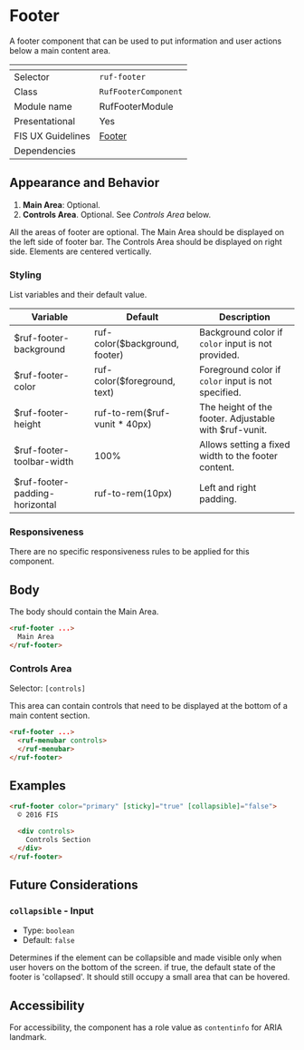 # Footer

A footer component that can be used to put information and user actions below a main content area.

[]()                 | []()
-------------------- | --------------------
Selector             | `ruf-footer`
Class                | `RufFooterComponent`
Module name          | RufFooterModule
Presentational       | Yes
FIS UX Guidelines    | [Footer](https://ux.fisglobal.com/ux/menutouch.html#/structure)
Dependencies         | 

## Appearance and Behavior

1. **Main Area**: Optional.
2. **Controls Area**. Optional. See *Controls Area* below.

All the areas of footer are optional. The Main Area should be displayed on the left side of footer bar.
The Controls Area should be displayed on right side. Elements are centered vertically.


### Styling

List variables and their default value.

Variable                        | Default           | Description
------------------------------- | ----------------- | -----------
$ruf-footer-background          | ruf-color($background, footer) | Background color if `color` input is not provided.
$ruf-footer-color               | ruf-color($foreground, text) | Foreground color if `color` input is not specified.
$ruf-footer-height              | ruf-to-rem($ruf-vunit * 40px) | The height of the footer. Adjustable with $ruf-vunit.
$ruf-footer-toolbar-width       | 100%              | Allows setting a fixed width to the footer content.
$ruf-footer-padding-horizontal  | ruf-to-rem(10px)  | Left and right padding.

### Responsiveness

There are no specific responsiveness rules to be applied for this component.

## Body

The body should contain the Main Area.

```html
<ruf-footer ...>
  Main Area
</ruf-footer>
```

### Controls Area

Selector: `[controls]`

This area can contain controls that need to be displayed at the bottom of a main content section.

```html
<ruf-footer ...>
  <ruf-menubar controls>
  </ruf-menubar>
</ruf-footer>
```

## Examples

```html
<ruf-footer color="primary" [sticky]="true" [collapsible]="false">
  © 2016 FIS

  <div controls>
    Controls Section
  </div>
</ruf-footer>
```

## Future Considerations

### `collapsible` - Input

* Type: `boolean`
* Default: `false`

Determines if the element can be collapsible and made visible only when user hovers on the bottom of the screen.
if true, the default state of the footer is 'collapsed'. It should still occupy a small area that can be hovered.

## Accessibility

For accessibility, the <ruf-footer> component has a role value as `contentinfo` for ARIA landmark.
